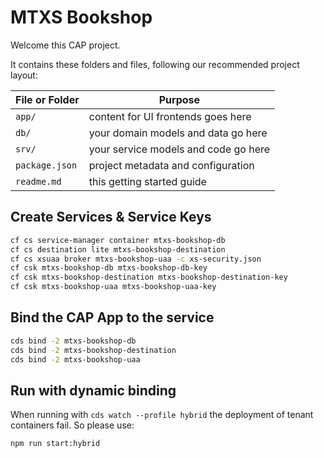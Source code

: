 # MTXS Bookshop

Welcome this CAP project.

It contains these folders and files, following our recommended project layout:

| File or Folder | Purpose                              |
| -------------- | ------------------------------------ |
| `app/`         | content for UI frontends goes here   |
| `db/`          | your domain models and data go here  |
| `srv/`         | your service models and code go here |
| `package.json` | project metadata and configuration   |
| `readme.md`    | this getting started guide           |

## Create Services & Service Keys

```bash
cf cs service-manager container mtxs-bookshop-db
cf cs destination lite mtxs-bookshop-destination
cf cs xsuaa broker mtxs-bookshop-uaa -c xs-security.json
cf csk mtxs-bookshop-db mtxs-bookshop-db-key
cf csk mtxs-bookshop-destination mtxs-bookshop-destination-key
cf csk mtxs-bookshop-uaa mtxs-bookshop-uaa-key
```

## Bind the CAP App to the service

```bash
cds bind -2 mtxs-bookshop-db
cds bind -2 mtxs-bookshop-destination
cds bind -2 mtxs-bookshop-uaa
```

## Run with dynamic binding

When running with `cds watch --profile hybrid` the deployment of tenant containers fail. So please use:

```bash
npm run start:hybrid
```
